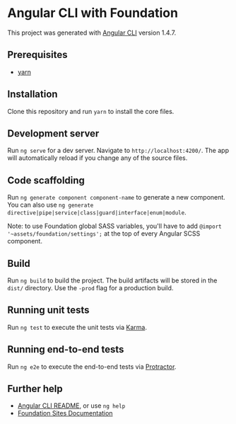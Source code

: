 # Angular CLI with Foundation

This project was generated with [Angular CLI](https://github.com/angular/angular-cli) version 1.4.7.

## Prerequisites
* [yarn](https://yarnpkg.com)

## Installation

Clone this repository and run `yarn` to install the core files.

## Development server

Run `ng serve` for a dev server. Navigate to `http://localhost:4200/`. The app will automatically reload if you change any of the source files.

## Code scaffolding

Run `ng generate component component-name` to generate a new component. You can also use `ng generate directive|pipe|service|class|guard|interface|enum|module`.

Note: to use Foundation global SASS variables, you'll have to add `@import '~assets/foundation/settings';` at the top of every Angular SCSS component.

## Build

Run `ng build` to build the project. The build artifacts will be stored in the `dist/` directory. Use the `-prod` flag for a production build.

## Running unit tests

Run `ng test` to execute the unit tests via [Karma](https://karma-runner.github.io).

## Running end-to-end tests

Run `ng e2e` to execute the end-to-end tests via [Protractor](http://www.protractortest.org/).

## Further help

* [Angular CLI README](https://github.com/angular/angular-cli/blob/master/README.md), or use `ng help`
* [Foundation Sites Documentation](https://foundation.zurb.com/sites/docs/)
